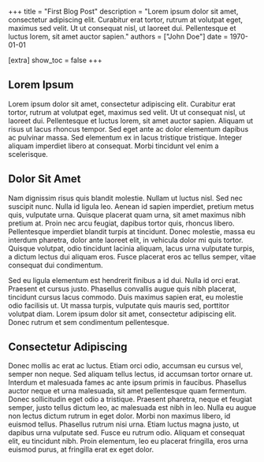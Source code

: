 +++
title = "First Blog Post"
description = "Lorem ipsum dolor sit amet, consectetur adipiscing elit. Curabitur erat tortor, rutrum at volutpat eget, maximus sed velit. Ut ut consequat nisl, ut laoreet dui. Pellentesque et luctus lorem, sit amet auctor sapien."
authors = ["John Doe"]
date = 1970-01-01

[extra]
show_toc = false
+++


## Lorem Ipsum

Lorem ipsum dolor sit amet, consectetur adipiscing elit. Curabitur erat tortor, rutrum at volutpat eget, maximus sed velit. Ut ut consequat nisl, ut laoreet dui. Pellentesque et luctus lorem, sit amet auctor sapien. Aliquam ut risus ut lacus rhoncus tempor. Sed eget ante ac dolor elementum dapibus ac pulvinar massa. Sed elementum ex in lacus tristique tristique. Integer aliquam imperdiet libero at consequat. Morbi tincidunt vel enim a scelerisque. 

## Dolor Sit Amet

Nam dignissim risus quis blandit molestie. Nullam ut luctus nisl. Sed nec suscipit nunc. Nulla id ligula leo. Aenean id sapien imperdiet, pretium metus quis, vulputate urna. Quisque placerat quam urna, sit amet maximus nibh pretium at. Proin nec arcu feugiat, dapibus tortor quis, rhoncus libero. Pellentesque imperdiet blandit turpis at tincidunt. Donec molestie, massa eu interdum pharetra, dolor ante laoreet elit, in vehicula dolor mi quis tortor. Quisque volutpat, odio tincidunt lacinia aliquam, lacus urna vulputate turpis, a dictum lectus dui aliquam eros. Fusce placerat eros ac tellus semper, vitae consequat dui condimentum. 

Sed eu ligula elementum est hendrerit finibus a id dui. Nulla id orci erat. Praesent et cursus justo. Phasellus convallis augue quis nibh placerat, tincidunt cursus lacus commodo. Duis maximus sapien erat, eu molestie odio facilisis ut. Ut massa turpis, vulputate quis mauris sed, porttitor volutpat diam. Lorem ipsum dolor sit amet, consectetur adipiscing elit. Donec rutrum et sem condimentum pellentesque. 

## Consectetur Adipiscing

Donec mollis ac erat ac luctus. Etiam orci odio, accumsan eu cursus vel, semper non neque. Sed aliquam tellus lectus, id accumsan tortor ornare ut. Interdum et malesuada fames ac ante ipsum primis in faucibus. Phasellus auctor neque et urna malesuada, sit amet pellentesque quam fermentum. Donec sollicitudin eget odio a tristique. Praesent pharetra, neque et feugiat semper, justo tellus dictum leo, ac malesuada est nibh in leo. Nulla eu augue non lectus dictum rutrum in eget dolor. Morbi non maximus libero, id euismod tellus. Phasellus rutrum nisi urna. Etiam luctus magna justo, ut dapibus urna vulputate sed. Fusce eu rutrum odio. Aliquam et consequat elit, eu tincidunt nibh. Proin elementum, leo eu placerat fringilla, eros urna euismod purus, at fringilla erat ex eget dolor.
